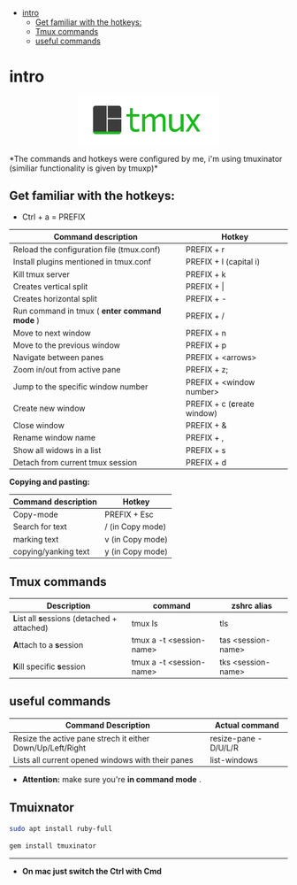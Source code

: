 <!--ts-->
   * [intro](#intro)
      * [Get familiar with the hotkeys:](#get-familiar-with-the-hotkeys)
      * [Tmux commands](#tmux-commands)
      * [useful commands](#useful-commands)

<!-- Added by: gil_diy, at: 2019-01-03T05:49+02:00 -->

<!--te-->

# intro
<p align="center">
  <img src="images/tmux.png" width="256" title="Some tmux love!">
</p>
*The commands and hotkeys were configured by me, i'm using tmuxinator (similiar functionality is given by tmuxp)*


## Get familiar with the hotkeys:

- Ctrl + a = PREFIX

Command description | Hotkey
------------ | -------------
Reload the configuration file (tmux.conf) | PREFIX + r
Install plugins mentioned in tmux.conf | PREFIX + I (capital i)
Kill tmux server | PREFIX + k
Creates vertical split | PREFIX + \|
Creates horizontal split | PREFIX + -
Run command in tmux ( **enter command mode** ) | PREFIX + /
Move to next window | PREFIX + n
Move to the previous window | PREFIX + p
Navigate between panes | PREFIX + &lt;arrows&gt;
Zoom in/out from active pane | PREFIX + z;
Jump to the specific window number | PREFIX + &lt;window number&gt;
Create new window | PREFIX + c (**c**reate window)
Close window | PREFIX + &
Rename window name | PREFIX + ,
Show all widows in a list | PREFIX + s
Detach from current tmux session | PREFIX + d



**Copying and pasting:**


Command description | Hotkey
------------ | -------------
Copy-mode | PREFIX + Esc
Search for text | / (in Copy mode)
marking text | v (in Copy mode)
copying/yanking text | y (in Copy mode)


## Tmux commands

Description | command | zshrc alias
------------|---------|-------------
**L**ist all **s**essions (detached + attached) | tmux ls | tls
**A**ttach to a **s**ession | tmux a -t &lt;session-name&gt; | tas &lt;session-name&gt;
**K**ill specific **s**ession | tmux a -t &lt;session-name&gt; | tks &lt;session-name&gt;

## useful commands

Command Description | Actual command
------------|-----
Resize the active pane strech it either Down/Up/Left/Right | resize-pane -D/U/L/R
Lists all current opened windows with their panes| list-windows

* **Attention:** make sure you're **in command mode** .



## Tmuixnator

```bash
sudo apt install ruby-full
```

```bash
gem install tmuxinator
```

---------------------------------------
* **On mac just switch the Ctrl with Cmd**

